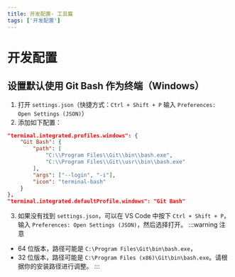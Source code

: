 ```yaml
---
title: 开发配置- 工具篇
tags: ['开发配置']
---
```

# 开发配置
## 设置默认使用 Git Bash 作为终端（Windows）
1. 打开 `settings.json`（快捷方式：`Ctrl + Shift + P` 输入 `Preferences: Open Settings (JSON)`）
2. 添加如下配置：
```json
"terminal.integrated.profiles.windows": {
    "Git Bash": {
        "path": [
            "C:\\Program Files\\Git\\bin\\bash.exe",
            "C:\\Program Files\\Git\\usr\\bin\\bash.exe"
        ],
        "args": ["--login", "-i"],
        "icon": "terminal-bash"
    }
},
"terminal.integrated.defaultProfile.windows": "Git Bash"
```
3. 如果没有找到 `settings.json`，可以在 VS Code 中按下 `Ctrl + Shift + P`，输入 `Preferences: Open Settings (JSON)`，然后选择打开。
:::warning 注意
 - 64 位版本，路径可能是 `C:\Program Files\Git\bin\bash.exe`，
 - 32 位版本，路径可能是 `C:\Program Files (x86)\Git\bin\bash.exe`。请根据你的安装路径进行调整。
:::
